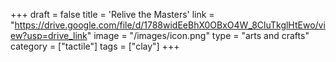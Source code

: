 +++
draft = false
title = 'Relive the Masters'
link = "https://drive.google.com/file/d/1788widEeBhX0OBxO4W_8CluTkglHtEwo/view?usp=drive_link"
image = "/images/icon.png"
type = "arts and crafts"
category = ["tactile"]
tags = ["clay"]
+++